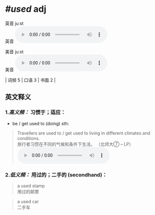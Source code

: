# ***\#used*** adj
英音 juːst  
英音
<audio src="./media/used-B.aac" controls="controls"></audio>

美音 juːst  
美音
<audio src="./media/used.aac" controls="controls"></audio>



| 词频 5 | 口语 3 | 书面 2 |  

英文释义
---
### 1.*高义频：* **习惯于；适应：**  

- be / get used to (doing) sth:

 > Travellers are used to / get used to living in different climates and conditions.   
 > 旅行者习惯在不同的气候和条件下生活。  （北师大⑦ – LP）  
<audio src="./media/used-1.aac" controls="controls"></audio>

### 2.*低义频：* **用过的；二手的 (secondhand)：**  

 > a used stamp   
 > 用过的邮票    

 > a used car   
 > 二手车    


